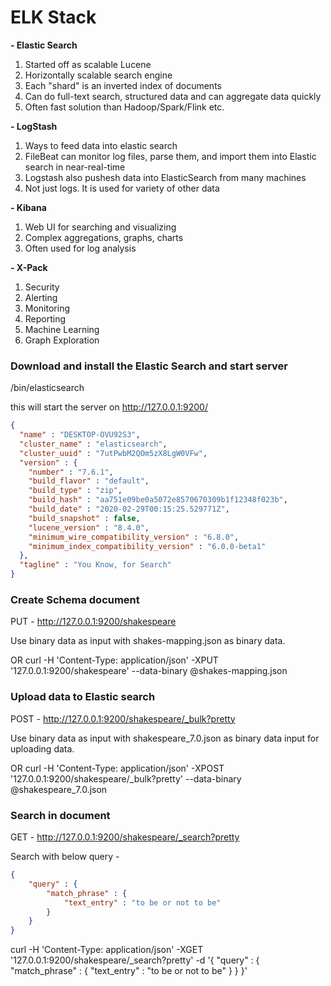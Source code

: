 # ELK Stack
**- Elastic Search**  
1. Started off as scalable Lucene  
2. Horizontally scalable search engine  
3. Each "shard" is an inverted index of documents  
4. Can do full-text search, structured data and can aggregate data quickly  
5. Often fast solution than Hadoop/Spark/Flink etc.

**- LogStash**  
1. Ways to feed data into elastic search
2. FileBeat can monitor log files, parse them, and import them into Elastic search in near-real-time  
3. Logstash also pushesh data into ElasticSearch from many machines  
4. Not just logs. It is used for variety of other data

**- Kibana**  
1. Web UI for searching and visualizing  
2. Complex aggregations, graphs, charts  
3. Often used for log analysis

**- X-Pack**  
1. Security  
2. Alerting
3. Monitoring  
4. Reporting  
5. Machine Learning  
6. Graph Exploration

### Download and install the Elastic Search and start server
/bin/elasticsearch

this will start the server on http://127.0.0.1:9200/

```json
{
  "name" : "DESKTOP-OVU92S3",
  "cluster_name" : "elasticsearch",
  "cluster_uuid" : "7utPwbM2QOm5zX8LgW0VFw",
  "version" : {
    "number" : "7.6.1",
    "build_flavor" : "default",
    "build_type" : "zip",
    "build_hash" : "aa751e09be0a5072e8570670309b1f12348f023b",
    "build_date" : "2020-02-29T00:15:25.529771Z",
    "build_snapshot" : false,
    "lucene_version" : "8.4.0",
    "minimum_wire_compatibility_version" : "6.8.0",
    "minimum_index_compatibility_version" : "6.0.0-beta1"
  },
  "tagline" : "You Know, for Search"
}
```

### Create Schema document

PUT - http://127.0.0.1:9200/shakespeare

Use binary data as input with shakes-mapping.json as binary data.

OR
curl -H 'Content-Type: application/json' -XPUT '127.0.0.1:9200/shakespeare' --data-binary @shakes-mapping.json

### Upload data to Elastic search

POST - http://127.0.0.1:9200/shakespeare/_bulk?pretty

Use binary  data as input with shakespeare_7.0.json as binary data input for uploading data.

OR
curl -H 'Content-Type: application/json' -XPOST '127.0.0.1:9200/shakespeare/_bulk?pretty' --data-binary @shakespeare_7.0.json

### Search in document

GET - http://127.0.0.1:9200/shakespeare/_search?pretty

Search with below query -
```json
{
	"query" : {
		"match_phrase" : {
			"text_entry" : "to be or not to be"
		}
	}
}
```

curl -H 'Content-Type: application/json' -XGET '127.0.0.1:9200/shakespeare/_search?pretty' -d '{
	"query" : {
		"match_phrase" : {
			"text_entry" : "to be or not to be"
		}
	}
}'